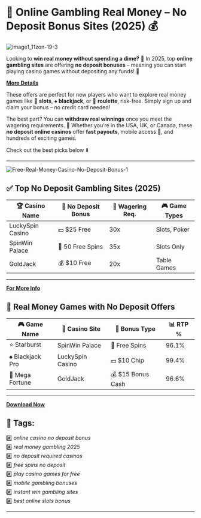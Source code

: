 # 🎲 Online Gambling Real Money – No Deposit Bonus Sites (2025) 💰

![image1_11zon-19-3](https://github.com/user-attachments/assets/dddb906c-6d29-441f-a47a-32d015000f7e)

Looking to **win real money without spending a dime?** 🎉 In 2025, top **online gambling sites** are offering **no deposit bonuses** – meaning you can start playing casino games without depositing any funds! 🤑

[**More Details**](https://tinyurl.com/4w2s2drd)

These offers are perfect for new players who want to explore real money games like 🎰 **slots**, ♠️ **blackjack**, or 🎲 **roulette**, risk-free. Simply sign up and claim your bonus – no credit card needed!

The best part? You can **withdraw real winnings** once you meet the wagering requirements. 🌟 Whether you’re in the USA, UK, or Canada, these **no deposit online casinos** offer **fast payouts**, mobile access 📱, and hundreds of exciting games.

Check out the best picks below ⬇️

---
![Free-Real-Money-Casino-No-Deposit-Bonus-1](https://github.com/user-attachments/assets/c1dad3f5-2acb-45da-abc9-648bf35b95a6)

## ✅ Top No Deposit Gambling Sites (2025)

| 🏆 Casino Name     | 🎁 No Deposit Bonus | 🔁 Wagering Req. | 🎮 Game Types     |
|--------------------|---------------------|------------------|-------------------|
| LuckySpin Casino   | 💵 $25 Free          | 30x              | Slots, Poker      |
| SpinWin Palace     | 🎡 50 Free Spins     | 35x              | Slots Only        |
| GoldJack           | 💰 $10 Free          | 20x              | Table Games       |

---
[**For More Info**](https://tinyurl.com/yvckew85)

## 🎰 Real Money Games with No Deposit Offers

| 🎮 Game Name     | 🏢 Casino Site      | 🎁 Bonus Type     | 📊 RTP % |
|------------------|--------------------|--------------------|----------|
| ⭐ Starburst     | SpinWin Palace     | 🎡 Free Spins      | 96.1%    |
| ♠️ Blackjack Pro | LuckySpin Casino   | 💵 $10 Chip        | 99.4%    |
| 💎 Mega Fortune  | GoldJack           | 💰 $15 Bonus Cash  | 96.6%    |

---
[**Download Now**](https://tinyurl.com/3jwv2rua)

## 🔖 Tags:

#️⃣ *online casino no deposit bonus*  
#️⃣ *real money gambling 2025*  
#️⃣ *no deposit required casinos*  
#️⃣ *free spins no deposit*  
#️⃣ *play casino games for free*  
#️⃣ *mobile gambling bonuses*  
#️⃣ *instant win gambling sites*  
#️⃣ *best online slots bonus*

---
